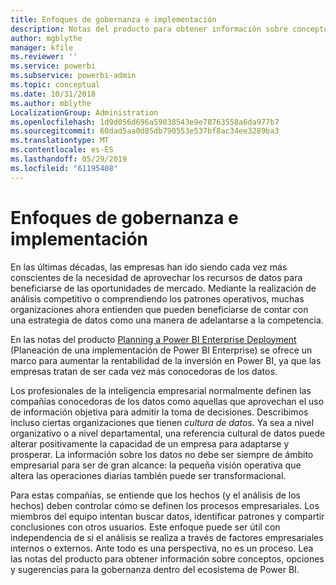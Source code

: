 ```yaml
---
title: Enfoques de gobernanza e implementación
description: Notas del producto para obtener información sobre conceptos, opciones y sugerencias para la gobernanza dentro del ecosistema de Power BI.
author: mgblythe
manager: kfile
ms.reviewer: ''
ms.service: powerbi
ms.subservice: powerbi-admin
ms.topic: conceptual
ms.date: 10/31/2018
ms.author: mblythe
LocalizationGroup: Administration
ms.openlocfilehash: 1d9d056d696a59038543e9e78763558a6da977b7
ms.sourcegitcommit: 60dad5aa0d85db790553e537bf8ac34ee3289ba3
ms.translationtype: MT
ms.contentlocale: es-ES
ms.lasthandoff: 05/29/2019
ms.locfileid: "61195408"
---
```

# <a name="governance-and-deployment-approaches"></a>Enfoques de gobernanza e implementación

En las últimas décadas, las empresas han ido siendo cada vez más conscientes de la necesidad de aprovechar los recursos de datos para beneficiarse de las oportunidades de mercado. Mediante la realización de análisis competitivo o comprendiendo los patrones operativos, muchas organizaciones ahora entienden que pueden beneficiarse de contar con una estrategia de datos como una manera de adelantarse a la competencia.  

En las notas del producto [Planning a Power BI Enterprise Deployment](https://go.microsoft.com/fwlink/?linkid=2057861) (Planeación de una implementación de Power BI Enterprise) se ofrece un marco para aumentar la rentabilidad de la inversión en Power BI, ya que las empresas tratan de ser cada vez más conocedoras de los datos.

Los profesionales de la inteligencia empresarial normalmente definen las compañías conocedoras de los datos como aquellas que aprovechan el uso de información objetiva para admitir la toma de decisiones.  Describimos incluso ciertas organizaciones que tienen *cultura de datos*. Ya sea a nivel organizativo o a nivel departamental, una referencia cultural de datos puede alterar positivamente la capacidad de un empresa para adaptarse y prosperar.  La información sobre los datos no debe ser siempre de ámbito empresarial para ser de gran alcance: la pequeña visión operativa que altera las operaciones diarias también puede ser transformacional.

Para estas compañías, se entiende que los hechos (y el análisis de los hechos) deben controlar cómo se definen los procesos empresariales. Los miembros del equipo intentan buscar datos, identificar patrones y compartir conclusiones con otros usuarios. Este enfoque puede ser útil con independencia de si el análisis se realiza a través de factores empresariales internos o externos. Ante todo es una perspectiva, no es un proceso. Lea las notas del producto para obtener información sobre conceptos, opciones y sugerencias para la gobernanza dentro del ecosistema de Power BI.